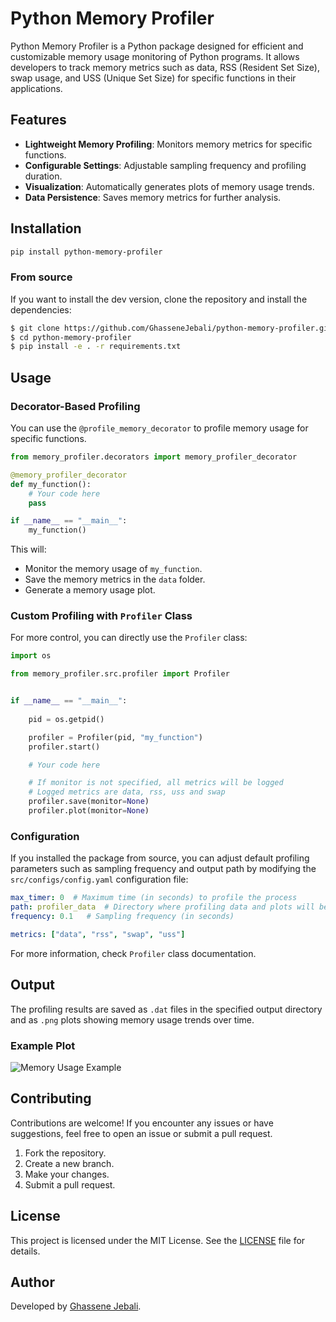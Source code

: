 # Python Memory Profiler

Python Memory Profiler is a Python package designed for efficient and customizable memory usage monitoring of Python programs. It allows developers to track memory metrics such as data, RSS (Resident Set Size), swap usage, and USS (Unique Set Size) for specific functions in their applications.

## Features

- **Lightweight Memory Profiling**: Monitors memory metrics for specific functions.
- **Configurable Settings**: Adjustable sampling frequency and profiling duration.
- **Visualization**: Automatically generates plots of memory usage trends.
- **Data Persistence**: Saves memory metrics for further analysis.

## Installation

```bash
pip install python-memory-profiler
```

### From source
If you want to install the dev version, clone the repository and install the dependencies:

```bash
$ git clone https://github.com/GhasseneJebali/python-memory-profiler.git
$ cd python-memory-profiler
$ pip install -e . -r requirements.txt
```

## Usage

### Decorator-Based Profiling

You can use the `@profile_memory_decorator` to profile memory usage for specific functions.

```python
from memory_profiler.decorators import memory_profiler_decorator

@memory_profiler_decorator
def my_function():
    # Your code here
    pass

if __name__ == "__main__":
    my_function()
```

This will:
- Monitor the memory usage of `my_function`.
- Save the memory metrics in the `data` folder.
- Generate a memory usage plot.

### Custom Profiling with `Profiler` Class

For more control, you can directly use the `Profiler` class:

```python
import os

from memory_profiler.src.profiler import Profiler


if __name__ == "__main__":
    
    pid = os.getpid()

    profiler = Profiler(pid, "my_function")
    profiler.start()

    # Your code here

    # If monitor is not specified, all metrics will be logged
    # Logged metrics are data, rss, uss and swap 
    profiler.save(monitor=None)
    profiler.plot(monitor=None)
```

### Configuration

If you installed the package from source, you can adjust default profiling parameters such as sampling frequency and output path by modifying the `src/configs/config.yaml` configuration file:

```yaml
max_timer: 0  # Maximum time (in seconds) to profile the process
path: profiler_data  # Directory where profiling data and plots will be saved
frequency: 0.1   # Sampling frequency (in seconds)

metrics: ["data", "rss", "swap", "uss"]
```

For more information, check `Profiler` class documentation.

## Output

The profiling results are saved as `.dat` files in the specified output directory and as `.png` plots showing memory usage trends over time.

### Example Plot

![Memory Usage Example](https://github.com/GhasseneJebali/python-memory-profiler/blob/main/examples/profiler_data/array_handler/memory_plot_array_handler_450155_data.png?raw=true)

## Contributing

Contributions are welcome! If you encounter any issues or have suggestions, feel free to open an issue or submit a pull request.

1. Fork the repository.
2. Create a new branch.
3. Make your changes.
4. Submit a pull request.

## License

This project is licensed under the MIT License. See the [LICENSE](LICENSE) file for details.

## Author

Developed by [Ghassene Jebali](https://github.com/GhasseneJebali).
